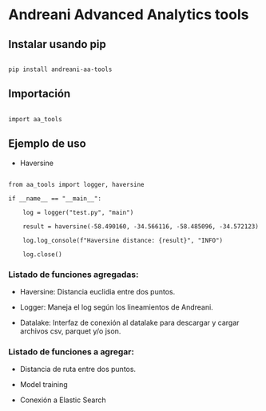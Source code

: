 # Andreani Advanced Analytics tools

## Instalar usando pip

```

pip install andreani-aa-tools

```

## Importación

```

import aa_tools

```

## Ejemplo de uso

- Haversine

```

from aa_tools import logger, haversine

if __name__ == "__main__":

    log = logger("test.py", "main")

    result = haversine(-58.490160, -34.566116, -58.485096, -34.572123)

    log.log_console(f"Haversine distance: {result}", "INFO")

    log.close()

```

### Listado de funciones agregadas:

* Haversine: Distancia euclidia entre dos puntos.

* Logger: Maneja el log según los lineamientos de Andreani.

* Datalake: Interfaz de conexión al datalake para descargar y cargar archivos csv, parquet y/o json.


### Listado de funciones a agregar:

* Distancia de ruta entre dos puntos.

* Model training

* Conexión a Elastic Search
